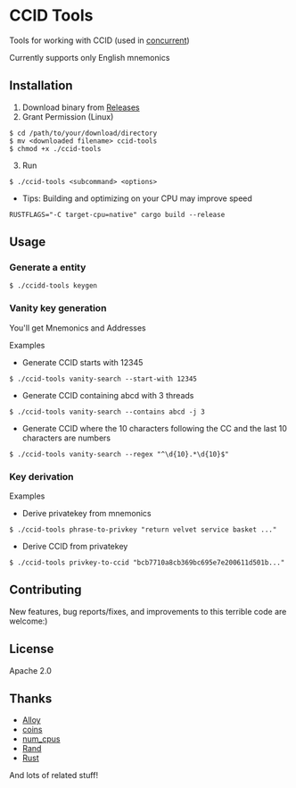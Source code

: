 # CCID Tools

Tools for working with CCID (used in [concurrent](https://github.com/totegamma/concurrent))

Currently supports only English mnemonics

## Installation

1. Download binary from [Releases](https://github.com/7ka-Hiira/ccid-tools/releases/latest)
2. Grant Permission (Linux)
```
$ cd /path/to/your/download/directory
$ mv <downloaded filename> ccid-tools
$ chmod +x ./ccid-tools
```
3. Run
```
$ ./ccid-tools <subcommand> <options>
```

- Tips: Building and optimizing on your CPU may improve speed
```
RUSTFLAGS="-C target-cpu=native" cargo build --release
```

## Usage

### Generate a entity
```
$ ./ccidd-tools keygen
```

### Vanity key generation
You'll get Mnemonics and Addresses

Examples

- Generate CCID starts with 12345
```
$ ./ccid-tools vanity-search --start-with 12345
```

- Generate CCID containing abcd with 3 threads
```
$ ./ccid-tools vanity-search --contains abcd -j 3
```

- Generate CCID where the 10 characters following the CC and the last 10 characters are numbers
```
$ ./ccid-tools vanity-search --regex "^\d{10}.*\d{10}$"
```

### Key derivation

Examples

- Derive privatekey from mnemonics
```
$ ./ccid-tools phrase-to-privkey "return velvet service basket ..."
```
- Derive CCID from privatekey
```
$ ./ccid-tools privkey-to-ccid "bcb7710a8cb369bc695e7e200611d501b..."
```

## Contributing

New features, bug reports/fixes, and improvements to this terrible code are welcome:)

## License

Apache 2.0

## Thanks

- [Alloy](https://github.com/alloy-rs/alloy/)
- [coins](https://github.com/summa-tx/coins)
- [num_cpus](https://github.com/seanmonstar/num_cpus)
- [Rand](https://github.com/rust-random/rand)
- [Rust](https://github.com/rust-lang)

And lots of related stuff!
